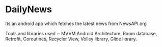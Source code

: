 # DailyNews
Its an android app which fetches the latest news from NewsAPI.org

Tools and libraries used :-
MVVM Android Architecture,
Room database,
Retrofit,
Coroutines,
Recycler View,
Volley library,
Glide library.
